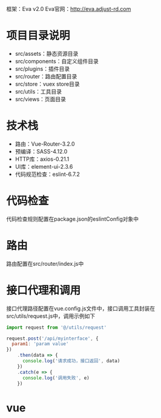 框架：Eva v2.0
Eva官网：http://eva.adjust-rd.com

# 项目目录说明
- src/assets：静态资源目录
- src/components：自定义组件目录
- src/plugins：插件目录
- src/router：路由配置目录
- src/store：vuex store目录
- src/utils：工具目录
- src/views：页面目录

# 技术栈
- 路由：Vue-Router-3.2.0
- 预编译：SASS-4.12.0
- HTTP库：axios-0.21.1
- UI库：element-ui-2.3.6
- 代码规范检查：eslint-6.7.2

# 代码检查
代码检查规则配置在package.json的eslintConfig对象中

# 路由
路由配置在src/router/index.js中

# 接口代理和调用
接口代理路径配置在vue.config.js文件中，接口调用工具封装在src/utils/request.js中，调用示例如下
```javascript
import request from '@/utils/request'

request.post('/api/myinterface', {
  param1: 'param value'
})
    .then(data => {
      console.log('请求成功，接口返回', data)
    })
    .catch(e => {
      console.log('调用失败', e)
    })
```
# vue
